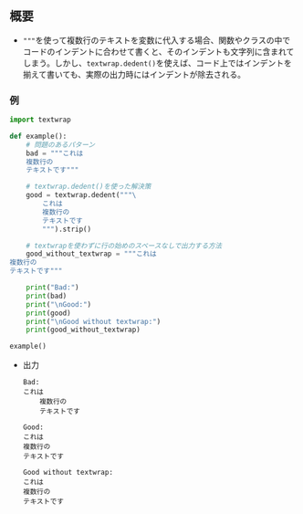 ## 概要
- `"""`を使って複数行のテキストを変数に代入する場合、関数やクラスの中でコードのインデントに合わせて書くと、そのインデントも文字列に含まれてしまう。しかし、`textwrap.dedent()`を使えば、コード上ではインデントを揃えて書いても、実際の出力時にはインデントが除去される。

### 例
```python
import textwrap

def example():
    # 問題のあるパターン
    bad = """これは
    複数行の
    テキストです"""

    # textwrap.dedent()を使った解決策
    good = textwrap.dedent("""\
        これは
        複数行の
        テキストです
        """).strip()

    # textwrapを使わずに行の始めのスペースなしで出力する方法
    good_without_textwrap = """これは
複数行の
テキストです"""

    print("Bad:")
    print(bad)
    print("\nGood:")
    print(good)
    print("\nGood without textwrap:")
    print(good_without_textwrap)

example()
```
- 出力  
  ```shell
  Bad:
  これは
      複数行の
      テキストです

  Good:
  これは
  複数行の
  テキストです

  Good without textwrap:
  これは
  複数行の
  テキストです
  ```
